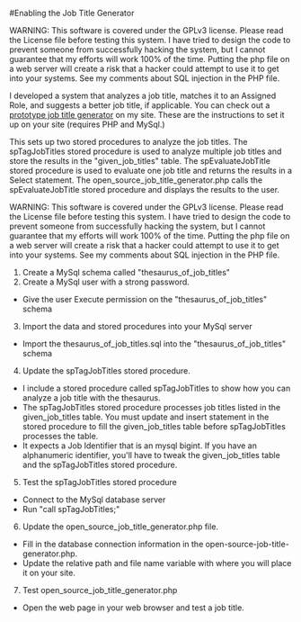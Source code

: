 #Enabling the Job Title Generator

WARNING: This software is covered under the GPLv3 license. Please read the License file before testing this system. I have tried to design the code to prevent someone from successfully hacking the system, but I cannot guarantee that my efforts will work 100% of the time. Putting the php file on a web server will create a risk that a hacker could attempt to use it to get into your systems. See my comments about SQL injection in the PHP file.

I developed a system that analyzes a job title, matches it to an Assigned Role, and suggests a better job title, if applicable.  You can check out a [prototype job title generator](http://www.enlightenjobs.com/job-title-generator.php) on my site.  These are the instructions to set it up on your site (requires PHP and MySql.)

This sets up two stored procedures to analyze the job titles. The spTagJobTitles stored procedure is used to analyze multiple job titles and store the results in the "given_job_titles" table.  The spEvaluateJobTitle stored procedure is used to evaluate one job title and returns the results in a Select statement.  The open_source_job_title_generator.php calls the spEvaluateJobTitle stored procedure and displays the results to the user.

WARNING: This software is covered under the GPLv3 license.  Please read the License file before testing this system. I have tried to design the code to prevent someone from successfully hacking the system, but I cannot guarantee that my efforts will work 100% of the time. Putting the php file on a web server will create a risk that a hacker could attempt to use it to get into your systems. See my comments about SQL injection in the PHP file.

1. Create a MySql schema called "thesaurus_of_job_titles"
2. Create a MySql user with a strong password.
  - Give the user Execute permission on the "thesaurus_of_job_titles" schema
3. Import the data and stored procedures into your MySql server
  - Import the thesaurus_of_job_titles.sql into the "thesaurus_of_job_titles" schema
4. Update the spTagJobTitles stored procedure.
  - I include a stored procedure called spTagJobTitles to show how you can analyze a job title
    with the thesaurus.  
  - The spTagJobTitles stored procedure processes job titles listed in the given_job_titles table.
    You must update and insert statement in the stored procedure to fill the given_job_titles table
    before spTagJobTitles processes the table.
  - It expects a Job Identifier that is an mysql bigint.  If you have an alphanumeric identifier,
    you'll have to tweak the given_job_titles table and the spTagJobTitles stored procedure.
5. Test the spTagJobTitles stored procedure
  - Connect to the MySql database server 
  - Run "call spTagJobTitles;"
6. Update the open_source_job_title_generator.php file.
  - Fill in the database connection information in the open-source-job-title-generator.php.
  - Update the relative path and file name variable with where you will place it on your site.
7. Test open_source_job_title_generator.php
  - Open the web page in your web browser and test a job title.

